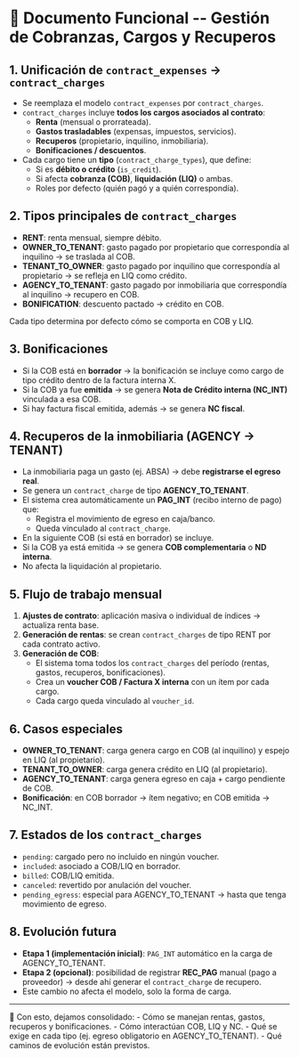 # 📑 Documento Funcional -- Gestión de Cobranzas, Cargos y Recuperos

## 1. Unificación de `contract_expenses` → `contract_charges`

-   Se reemplaza el modelo `contract_expenses` por `contract_charges`.
-   `contract_charges` incluye **todos los cargos asociados al
    contrato**:
    -   **Renta** (mensual o prorrateada).
    -   **Gastos trasladables** (expensas, impuestos, servicios).
    -   **Recuperos** (propietario, inquilino, inmobiliaria).
    -   **Bonificaciones / descuentos**.
-   Cada cargo tiene un **tipo** (`contract_charge_types`), que define:
    -   Si es **débito o crédito** (`is_credit`).
    -   Si afecta **cobranza (COB)**, **liquidación (LIQ)** o ambas.
    -   Roles por defecto (quién pagó y a quién correspondía).

## 2. Tipos principales de `contract_charges`

-   **RENT**: renta mensual, siempre débito.
-   **OWNER_TO_TENANT**: gasto pagado por propietario que correspondía
    al inquilino → se traslada al COB.
-   **TENANT_TO_OWNER**: gasto pagado por inquilino que correspondía al
    propietario → se refleja en LIQ como crédito.
-   **AGENCY_TO_TENANT**: gasto pagado por inmobiliaria que correspondía
    al inquilino → recupero en COB.
-   **BONIFICATION**: descuento pactado → crédito en COB.

Cada tipo determina por defecto cómo se comporta en COB y LIQ.

## 3. Bonificaciones

-   Si la COB está en **borrador** → la bonificación se incluye como
    cargo de tipo crédito dentro de la factura interna X.
-   Si la COB ya fue **emitida** → se genera **Nota de Crédito interna
    (NC_INT)** vinculada a esa COB.
-   Si hay factura fiscal emitida, además → se genera **NC fiscal**.

## 4. Recuperos de la inmobiliaria (AGENCY → TENANT)

-   La inmobiliaria paga un gasto (ej. ABSA) → debe **registrarse el
    egreso real**.
-   Se genera un `contract_charge` de tipo **AGENCY_TO_TENANT**.
-   El sistema crea automáticamente un **PAG_INT** (recibo interno de
    pago) que:
    -   Registra el movimiento de egreso en caja/banco.
    -   Queda vinculado al `contract_charge`.
-   En la siguiente COB (si está en borrador) se incluye.
-   Si la COB ya está emitida → se genera **COB complementaria** o **ND
    interna**.
-   No afecta la liquidación al propietario.

## 5. Flujo de trabajo mensual

1.  **Ajustes de contrato**: aplicación masiva o individual de índices →
    actualiza renta base.
2.  **Generación de rentas**: se crean `contract_charges` de tipo RENT
    por cada contrato activo.
3.  **Generación de COB**:
    -   El sistema toma todos los `contract_charges` del período
        (rentas, gastos, recuperos, bonificaciones).
    -   Crea un **voucher COB / Factura X interna** con un ítem por cada
        cargo.
    -   Cada cargo queda vinculado al `voucher_id`.

## 6. Casos especiales

-   **OWNER_TO_TENANT**: carga genera cargo en COB (al inquilino) y
    espejo en LIQ (al propietario).
-   **TENANT_TO_OWNER**: carga genera crédito en LIQ (al propietario).
-   **AGENCY_TO_TENANT**: carga genera egreso en caja + cargo pendiente
    de COB.
-   **Bonificación**: en COB borrador → ítem negativo; en COB emitida →
    NC_INT.

## 7. Estados de los `contract_charges`

-   `pending`: cargado pero no incluido en ningún voucher.
-   `included`: asociado a COB/LIQ en borrador.
-   `billed`: COB/LIQ emitida.
-   `canceled`: revertido por anulación del voucher.
-   `pending_egress`: especial para AGENCY_TO_TENANT → hasta que tenga
    movimiento de egreso.

## 8. Evolución futura

-   **Etapa 1 (implementación inicial)**: `PAG_INT` automático en la
    carga de AGENCY_TO_TENANT.
-   **Etapa 2 (opcional)**: posibilidad de registrar **REC_PAG** manual
    (pago a proveedor) → desde ahí generar el `contract_charge` de
    recupero.
-   Este cambio no afecta el modelo, solo la forma de carga.

------------------------------------------------------------------------

📌 Con esto, dejamos consolidado: - Cómo se manejan rentas, gastos,
recuperos y bonificaciones. - Cómo interactúan COB, LIQ y NC. - Qué se
exige en cada tipo (ej. egreso obligatorio en AGENCY_TO_TENANT). - Qué
caminos de evolución están previstos.
